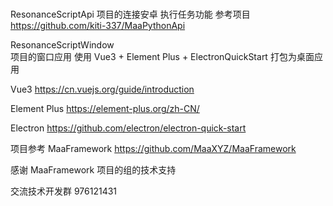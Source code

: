 # 
ResonanceScriptApi     项目的连接安卓 执行任务功能 
参考项目 https://github.com/kiti-337/MaaPythonApi

ResonanceScriptWindow  
项目的窗口应用 使用 Vue3 + Element Plus + ElectronQuickStart 打包为桌面应用

Vue3   https://cn.vuejs.org/guide/introduction

Element Plus   https://element-plus.org/zh-CN/

Electron       https://github.com/electron/electron-quick-start

项目参考 MaaFramework https://github.com/MaaXYZ/MaaFramework

感谢  MaaFramework     项目的组的技术支持

交流技术开发群  976121431 